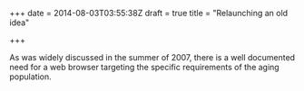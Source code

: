 +++
date = 2014-08-03T03:55:38Z
draft = true
title = "Relaunching an old idea"

+++

As was widely discussed in the summer of 2007, there is a well documented need
for a web browser targeting the specific requirements of the aging population.
